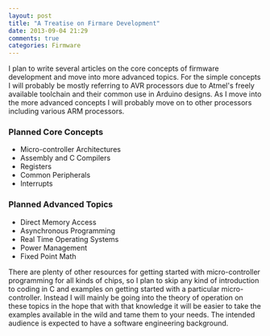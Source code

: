 ```yaml
---
layout: post
title: "A Treatise on Firmare Development"
date: 2013-09-04 21:29
comments: true
categories: Firmware
---
```


I plan to write several articles on the core concepts of firmware
development and move into more advanced topics. For the simple
concepts I will probably be mostly referring to AVR processors due to
Atmel's freely available toolchain and their common use in Arduino
designs. As I move into the more advanced concepts I will probably
move on to other processors including various ARM processors.

### Planned Core Concepts
* Micro-controller Architectures
* Assembly and C Compilers
* Registers
* Common Peripherals
* Interrupts

### Planned Advanced Topics
* Direct Memory Access
* Asynchronous Programming
* Real Time Operating Systems
* Power Management
* Fixed Point Math

There are plenty of other resources for getting started with
micro-controller programming for all kinds of chips, so I plan to skip
any kind of introduction to coding in C and examples on getting
started with a particular micro-controller. Instead I will mainly be
going into the theory of operation on these topics in the hope that
with that knowledge it will be easier to take the examples available
in the wild and tame them to your needs. The intended audience is
expected to have a software engineering background.
